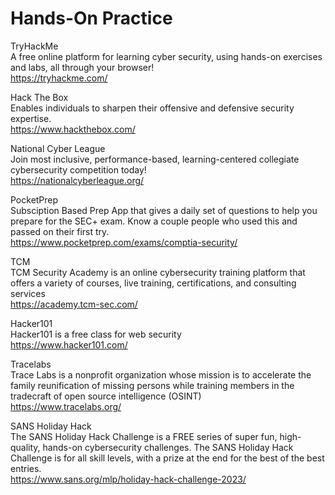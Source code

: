 # Hands-On Practice
TryHackMe <br />
A free online platform for learning cyber security, using hands-on exercises and labs, all through your browser! <br />
https://tryhackme.com/

Hack The Box <br />
Enables individuals to sharpen their offensive and defensive security expertise. <br />
https://www.hackthebox.com/

National Cyber League <br />
Join most inclusive, performance-based, learning-centered collegiate cybersecurity competition today! <br />
https://nationalcyberleague.org/

PocketPrep <br />
Subsciption Based Prep App that gives a daily set of questions to help you prepare for the SEC+ exam. Know a couple people who used this and passed on their first try. <br />
https://www.pocketprep.com/exams/comptia-security/

TCM <br />
TCM Security Academy is an online cybersecurity training platform that offers a variety of courses, live training, certifications, and consulting services <br />
https://academy.tcm-sec.com/

Hacker101 <br />
Hacker101 is a free class for web security <br />
https://www.hacker101.com/ 

Tracelabs <br />
Trace Labs is a nonprofit organization whose mission is to accelerate the family reunification of missing persons while training members in the tradecraft of open source intelligence (OSINT) <br />
https://www.tracelabs.org/

SANS Holiday Hack <br />
The SANS Holiday Hack Challenge is a FREE series of super fun, high-quality, hands-on cybersecurity challenges. The SANS Holiday Hack Challenge is for all skill levels, with a prize at the end for the best of the best entries. <br />
https://www.sans.org/mlp/holiday-hack-challenge-2023/
